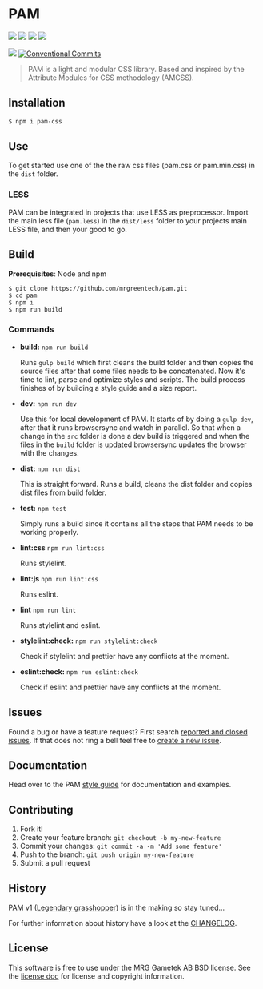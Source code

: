 # PAM

![](https://img.shields.io/npm/v/pam-css.svg) ![](https://img.shields.io/npm/v/pam-css/beta.svg) ![](https://img.shields.io/bower/v/pam.svg?colorB=%23008ed5) ![](https://img.shields.io/bower/vpre/pam.svg?colorB=008ed5)

![](https://img.shields.io/npm/l/pam-css.svg) [![Conventional Commits](https://img.shields.io/badge/Conventional%20Commits-1.0.0-yellow.svg)](https://conventionalcommits.org)

> PAM is a light and modular CSS library. Based and inspired by the Attribute Modules for CSS methodology (AMCSS).

[style-guide-link]: https://mrgreentech.github.io/pam/

## Installation

```bash
$ npm i pam-css
```

[master-download-link]: https://github.com/mrgreentech/pam/archive/master.zip

## Use

To get started use one of the the raw css files (pam.css or pam.min.css) in the `dist` folder.

### LESS

PAM can be integrated in projects that use LESS as preprocessor. Import the main less file (`pam.less`) in the `dist/less` folder to your projects main LESS file, and then your good to go.

## Build

**Prerequisites**: Node and npm

```shell
$ git clone https://github.com/mrgreentech/pam.git
$ cd pam
$ npm i
$ npm run build
```

### Commands

-   **build:** `npm run build`

    Runs `gulp build` which first cleans the build folder and then copies the source files after that some files needs to be concatenated. Now it's time to lint, parse and optimize styles and scripts. The build process finishes of by building a style guide and a size report.

-   **dev:** `npm run dev`

    Use this for local development of PAM. It starts of by doing a `gulp dev`, after that it runs browsersync and watch in parallel. So that when a change in the `src` folder is done a dev build is triggered and when the files in the `build` folder is updated browsersync updates the browser with the changes.

-   **dist:** `npm run dist`

    This is straight forward. Runs a build, cleans the dist folder and copies dist files from build folder.

-   **test:** `npm test`

    Simply runs a build since it contains all the steps that PAM needs to be working properly.

-   **lint:css** `npm run lint:css`

    Runs stylelint.

-   **lint:js** `npm run lint:css`

    Runs eslint.

-   **lint** `npm run lint`

    Runs stylelint and eslint.

-   **stylelint:check:** `npm run stylelint:check`

    Check if stylelint and prettier have any conflicts at the moment.

-   **eslint:check:** `npm run eslint:check`

    Check if eslint and prettier have any conflicts at the moment.

## Issues

Found a bug or have a feature request? First search [reported and closed issues][issues-link]. If that does not ring a bell feel free to [create a new issue][create-issue-link].

[issues-link]: https://github.com/mrgreentech/pam/issues/
[create-issue-link]: https://github.com/mrgreentech/pam/issues/new/

## Documentation

Head over to the PAM [style guide][style-guide-link] for documentation and examples.

## Contributing

1.  Fork it!
2.  Create your feature branch: `git checkout -b my-new-feature`
3.  Commit your changes: `git commit -a -m 'Add some feature'`
4.  Push to the branch: `git push origin my-new-feature`
5.  Submit a pull request

## History

PAM v1 ([Legendary grasshopper][legendary-grasshopper-link]) is in the making so stay tuned...

For further information about history have a look at the [CHANGELOG][changelog-link].

[legendary-grasshopper-link]: https://github.com/mrgreentech/pam/tree/legendary-grasshopper
[changelog-link]: ./CHANGELOG.md

## License

This software is free to use under the MRG Gametek AB BSD license.
See the [license doc][license-link] for license and copyright information.

[license-link]: ./LICENSE.md

